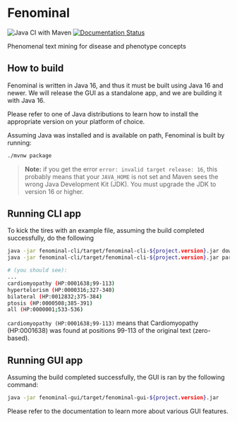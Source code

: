 # Fenominal

![Java CI with Maven](https://github.com/monarch-initiative/fenominal/workflows/Java%20CI%20with%20Maven/badge.svg)
[![Documentation Status](https://readthedocs.org/projects/fenominal/badge/?version=latest)](https://fenominal.readthedocs.io/en/latest/?badge=latest)


Phenomenal text mining for disease and phenotype concepts

## How to build

Fenominal is written in Java 16, and thus it must be built using Java 16 and newer. We will release the GUI as a standalone
app, and we are building it with Java 16.

Please refer to one of Java distributions to learn how to install the appropriate version on your platform of choice.

Assuming Java was installed and is available on path, Fenominal is built by running:

```bash
./mvnw package
```

> **Note:** if you get the error ``error: invalid target release: 16``, this probably means
that your `JAVA_HOME` is not set and Maven sees the wrong Java Development Kit (JDK). You must upgrade the JDK 
> to version 16 or higher. 


## Running CLI app

To kick the tires with an example file, assuming the build completed successfully, do the following
```bash
java -jar fenominal-cli/target/fenominal-cli-${project.version}.jar download
java -jar fenominal-cli/target/fenominal-cli-${project.version}.jar parse -i fenominal-cli/src/main/resources/noonan6vignette.txt 

# (you should see):
...
cardiomyopathy (HP:0001638;99-113)
hypertelorism (HP:0000316;327-340)
bilateral (HP:0012832;375-384)
ptosis (HP:0000508;385-391)
all (HP:0000001;533-536)
```

`cardiomyopathy (HP:0001638;99-113)` means that Cardiomyopathy (HP:0001638) 
was found at positions 99-113 of the original text (zero-based).

## Running GUI app

Assuming the build completed successfully, the GUI is ran by the following command: 

```bash
java -jar fenominal-gui/target/fenominal-gui-${project.version}.jar
```

Please refer to the documentation to learn more about various GUI features.
